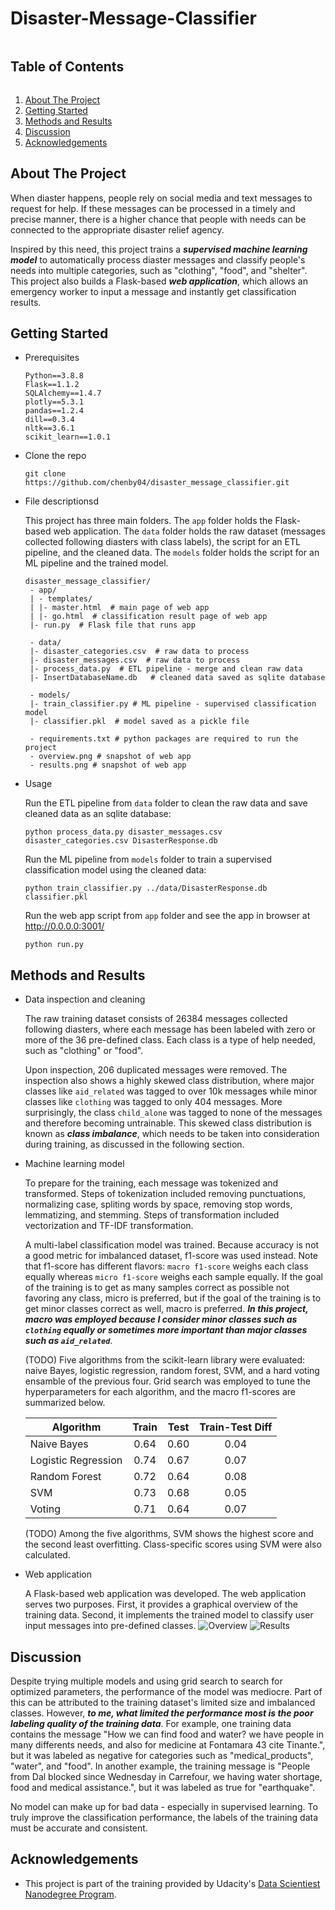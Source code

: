 # Disaster-Message-Classifier

<summary><h2 style="display: inline-block">Table of Contents</h2></summary>
<ol>
<li>
    <a href="#about-the-project">About The Project</a>
</li>
<li>
    <a href="#getting-started">Getting Started</a>
</li>
<li><a href="#methods-and-results">Methods and Results</a></li>
<li><a href="#discussion">Discussion</a></li>
<li><a href="#acknowledgements">Acknowledgements</a></li>
</ol>

## About The Project
When diaster happens, people rely on social media and text messages to request for help. If these messages can be processed in a timely and precise manner, there is a higher chance that people with needs can be connected to the appropriate disaster relief agency.

Inspired by this need, this project trains a ***supervised machine learning model*** to automatically process diaster messages and classify people's needs into multiple categories, such as "clothing", "food", and "shelter". This project also builds a Flask-based ***web application***, which allows an emergency worker to input a message and instantly get classification results. 

 
## Getting Started
- Prerequisites
    ```
    Python==3.8.8
    Flask==1.1.2
    SQLAlchemy==1.4.7
    plotly==5.3.1
    pandas==1.2.4
    dill==0.3.4
    nltk==3.6.1
    scikit_learn==1.0.1
    ```
- Clone the repo
   ```
   git clone https://github.com/chenby04/disaster_message_classifier.git
   ```
- File descriptionsd
  
    This project has three main folders. The `app` folder holds the Flask-based web application. The `data` folder holds the raw dataset (messages collected following diasters with class labels), the script for an ETL pipeline, and the cleaned data. The `models` folder holds the script for an ML pipeline and the trained model.
   ```
   disaster_message_classifier/
    - app/
    | - templates/
    | |- master.html  # main page of web app
    | |- go.html  # classification result page of web app
    |- run.py  # Flask file that runs app

    - data/
    |- disaster_categories.csv  # raw data to process 
    |- disaster_messages.csv  # raw data to process
    |- process_data.py  # ETL pipeline - merge and clean raw data
    |- InsertDatabaseName.db   # cleaned data saved as sqlite database

    - models/
    |- train_classifier.py # ML pipeline - supervised classification model
    |- classifier.pkl  # model saved as a pickle file

    - requirements.txt # python packages are required to run the project
    - overview.png # snapshot of web app
    - results.png # snapshot of web app
    ```

- Usage
    
    Run the ETL pipeline from `data` folder to clean the raw data and save cleaned data as an sqlite database:
    ```
    python process_data.py disaster_messages.csv disaster_categories.csv DisasterResponse.db
    ```

    Run the ML pipeline from `models` folder to train a supervised classification model using the cleaned data: 
    ```
    python train_classifier.py ../data/DisasterResponse.db classifier.pkl
    ```

    Run the web app script from `app` folder and see the app in browser at http://0.0.0.0:3001/
    ```
    python run.py
    ```


## Methods and Results
- Data inspection and cleaning

    The raw training dataset consists of 26384 messages collected following diasters, where each message has been labeled with zero or more of the 36 pre-defined class. Each class is a type of help needed, such as "clothing" or "food". 
    
    Upon inspection, 206 duplicated messages were removed. The inspection also shows a highly skewed class distribution, where major classes like `aid_related` was tagged to over 10k messages while minor classes like `clothing` was tagged to only 404 messages. More surprisingly, the class `child_alone` was tagged to none of the messages and therefore becoming untrainable. This skewed class distribution is known as ***class imbalance***, which needs to be taken into consideration during training, as discussed in the following section.

- Machine learning model  

    To prepare for the training, each message was tokenized and transformed. Steps of tokenization included removing punctuations, normalizing case, spliting words by space, removing stop words, lemmatizing, and stemming. Steps of transformation included vectorization and TF-IDF transformation. 
 
    A multi-label classification model was trained. Because accuracy is not a good metric for imbalanced dataset, f1-score was used instead. Note that f1-score has different flavors: `macro f1-score` weighs each class equally whereas `micro f1-score` weighs each sample equally. If the goal of the training is to get as many samples correct as possible not favoring any class, micro is preferred, but if the goal of the training is to get minor classes correct as well, macro is preferred. ***In this project, macro was employed because I consider minor classes such as `clothing` equally or sometimes more important than major classes such as `aid_related`***.

    (TODO) Five algorithms from the scikit-learn library were evaluated: naive Bayes, logistic regression, random forest, SVM, and a hard voting ensamble of the previous four. Grid search was employed to tune the hyperparameters for each algorithm, and the macro f1-scores are summarized below.
    
    | Algorithm           	|   Train   	|    Test    	| Train-Test Diff	|
    |---------------------	|:---------:	|:----------:	|:---------------:	|
    | Naive Bayes         	|    0.64   	|    0.60    	|    0.04    	    |
    | Logistic Regression 	|    0.74   	|    0.67    	|    0.07       	|
    | Random Forest       	|    0.72   	|    0.64    	|    0.08       	|
    | SVM               	|    0.73   	|    0.68    	|    0.05       	|
    | Voting              	|    0.71   	|    0.64    	|    0.07       	|

    (TODO) Among the five algorithms, SVM shows the highest score and the second least overfitting. Class-specific scores using SVM were also calculated.

- Web application
    
    A Flask-based web application was developed. The web application serves two purposes. First, it provides a graphical overview of the training data. Second, it implements the trained model to classify user input messages into pre-defined classes. 
    ![Overview](Overview.png)
    ![Results](Results.png)


## Discussion
Despite trying multiple models and using grid search to search for optimized parameters, the performance of the model was mediocre. Part of this can be attributed to the training dataset's limited size and imbalanced classes. However, ***to me, what limited the performance most is the poor labeling quality of the training data***. For example, one training data contains the message "How we can find food and water? we have people in many differents needs, and also for medicine at Fontamara 43 cite Tinante.", but it was labeled as negative for categories such as "medical_products", "water", and "food". In another example, the training message is "People from Dal blocked since Wednesday in Carrefour, we having water shortage, food and medical assistance.", but it was labeled as true for "earthquake". 

No model can make up for bad data - especially in supervised learning. To truly improve the classification performance, the labels of the training data must be accurate and consistent. 


## Acknowledgements
- This project is part of the training provided by Udacity's [Data Scientiest Nanodegree Program](https://www.udacity.com/course/data-scientist-nanodegree--nd025).



